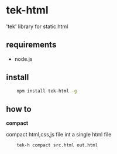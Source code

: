 tek-html
========

'tek' library for static html

requirements
---------
+ node.js


install
----------
```bash
    npm install tek-html -g
```


how to
----------
**compact**

compact html,css,js file int a single html file
```bash
    tek-h compact src.html out.html
```


